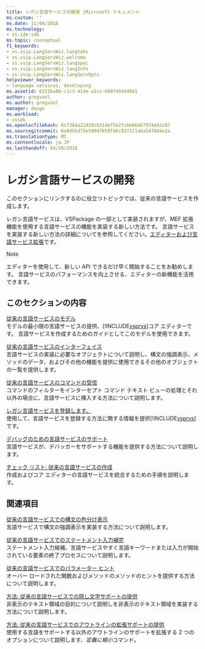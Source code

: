 ```yaml
---
title: レガシ言語サービスの開発 |Microsoft ドキュメント
ms.custom: ''
ms.date: 11/04/2016
ms.technology:
- vs-ide-sdk
ms.topic: conceptual
f1_keywords:
- vs.vsip.LangServWiz.langtoks
- vs.vsip.LangServWiz.welcome
- vs.vsip.LangServWiz.langSpec
- vs.vsip.LangServWiz.langInfo
- vs.vsip.LangServWiz.langServOpts
helpviewer_keywords:
- language services, developing
ms.assetid: 6151ba88-c1c3-41de-a1cc-668f494d48d1
author: gregvanl
ms.author: gregvanl
manager: douge
ms.workload:
- vssdk
ms.openlocfilehash: 6cf384a22429c6314bf5e2fcbb66db7974d42c87
ms.sourcegitcommit: 6a9d5bd75e50947659fd6c837111a6a547884e2a
ms.translationtype: MT
ms.contentlocale: ja-JP
ms.lasthandoff: 04/16/2018
---
```

# <a name="developing-a-legacy-language-service"></a>レガシ言語サービスの開発
このセクションにリンクするのに役立つトピックでは、従来の言語サービスを作成します。  
  
 レガシ言語サービスは、VSPackage の一部として実装されますが、MEF 拡張機能を使用する言語サービスの機能を実装する新しい方法です。 言語サービスを実装する新しい方法の詳細についてを参照してください。[エディターおよび言語サービス拡張](../../extensibility/editor-and-language-service-extensions.md)です。  
  
> [!NOTE]
>  エディターを使用して、新しい API できるだけ早く開始することをお勧めします。 言語サービスのパフォーマンスを向上させる、エディターの新機能を活用できます。  
  
## <a name="in-this-section"></a>このセクションの内容  
 [従来の言語サービスのモデル](../../extensibility/internals/model-of-a-legacy-language-service.md)  
 モデルの最小限の言語サービスの提供、[!INCLUDE[vsprvs](../../code-quality/includes/vsprvs_md.md)]コア エディターです。 言語サービスを作成するためのガイドとしてこのモデルを使用できます。  
  
 [従来の言語サービスのインターフェイス](../../extensibility/internals/legacy-language-service-interfaces.md)  
 言語サービスの実装に必要なオブジェクトについて説明し、構文の強調表示、メソッドのデータ、およびその他の機能を提供に使用できるその他のオブジェクトの一覧を提供します。  
  
 [従来の言語サービスのコマンドの受信](../../extensibility/internals/intercepting-legacy-language-service-commands.md)  
 コマンドのフィルターをインターセプト コマンド テキスト ビューの処理とそれ以外の場合に、言語サービスに挿入する方法について説明します。  
  
 [レガシ言語サービスを登録します。](../../extensibility/internals/registering-a-legacy-language-service2.md)  
 使用して、言語サービスを登録する方法に関する情報を提供[!INCLUDE[vsprvs](../../code-quality/includes/vsprvs_md.md)]です。  
  
 [デバッグのための言語サービスのサポート](../../extensibility/internals/language-service-support-for-debugging.md)  
 言語サービスが、デバッガーをサポートする機能を提供する方法について説明します。  
  
 [チェック リスト: 従来の言語サービスの作成](../../extensibility/internals/checklist-creating-a-legacy-language-service.md)  
 作成およびコア エディターの言語サービスを統合するための手順を説明します。  
  
## <a name="related-sections"></a>関連項目  
 [従来の言語サービスでの構文の色分け表示](../../extensibility/internals/syntax-coloring-in-a-legacy-language-service.md)  
 言語サービスで構文の強調表示を実装する方法について説明します。  
  
 [従来の言語サービスでのステートメント入力補完](../../extensibility/internals/statement-completion-in-a-legacy-language-service.md)  
 ステートメント入力候補、言語サービスやすく言語キーワードまたは入力が開始されている要素の終了プロセスについて説明します。  
  
 [従来の言語サービスでのパラメーター ヒント](../../extensibility/internals/parameter-info-in-a-legacy-language-service1.md)  
 オーバー ロードされた関数およびメソッドのメソッドのヒントを提供する方法について説明します。  
  
 [方法: 従来の言語サービスでの隠し文字サポートの提供](../../extensibility/internals/how-to-provide-hidden-text-support-in-a-legacy-language-service.md)  
 非表示のテキスト領域の目的について説明しを非表示のテキスト領域を実装する方法について説明します。  
  
 [方法: 従来の言語サービスでのアウトラインの拡張サポートの提供](../../extensibility/internals/how-to-provide-expanded-outlining-support-in-a-legacy-language-service.md)  
 使用する言語をサポートする以外のアウトラインのサポートを拡張する 2 つのオプションについて説明します、*定義に縮小*コマンド。